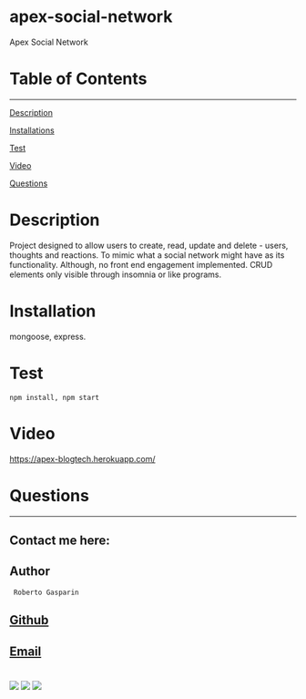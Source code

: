 # apex-social-network

Apex Social Network

# Table of Contents

---

[Description](#Description)

[Installations](#Installations)

[Test](#Test)

[Video](#Video)

[Questions](#Questions)

# Description

Project designed to allow users to create, read, update and delete - users, thoughts and reactions. To mimic what a social network
might have as its functionality. Although, no front end engagement implemented. CRUD elements only visible through insomnia or like 
programs. 

# Installation

   mongoose, express. 

# Test

    npm install, npm start

# Video

https://apex-blogtech.herokuapp.com/


# Questions

---

## Contact me here:

## Author

     Roberto Gasparin

## [Github](https://github.com/box-monkey)

## [Email](mailto:jr.gasparin15@gmail.com)

#

![](./.png)
![](./.png)
![](./.png)



